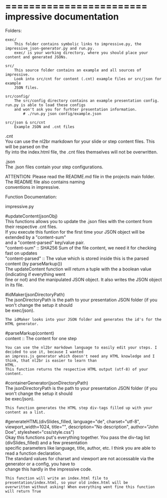 ========================
impressive documentation
========================

Folders:  

    exec/  
        This folder contains symbolic links to impressive.py, the impressive_json-generator.py and run.py.  
        exec/ is your working directory, where you should place your content and generated JSONs.  
  
    src/  
        This source folder contains an example and all sources of impressive.  
        Look into src/cnt for content (.cnt) example files or src/json for example  
        JSON files.  
  
    src/config/  
        The src/config directory contains an example presentation config. run.py is able to load these configs  
        and won't ask you for furhter presentation information.  
            # ./run.py json config/example.json  
  
    src/json & src/cnt  
        Example JSON and .cnt files  
  
  
.cnt  
    You can use the nl2br markdown for your slide or step content files. This will be parsed on the  
    fly into the index.html file, the .cnt files themselves will not be overwritten.  
  
.json  
    The .json files contain your step configurations.  
  
ATTENTION: Please read the README.md file in the projects main folder. The README file also contains naming  
conventions in impressive.  
  

Function Documentation:  
  
impressive.py  
  
#updateContent(jsonObj)  
    This functions allows you to update the .json files with the content from their respective .cnt files.  
    If you execute this funtion for the first time your JSON object will be extended by a "content-sum"  
    and a "content-parsed" key/value pair.  
    "content-sum"       ::  SHA256 Sum of the file content, we need it for checking fast on updates  
    "content-parsed"    ::  The value which is stored inside this is the parsed content (by parseMarkup())  
    The updateContent function will return a tuple with the a boolean value (indicating if everything went  
    fine or not) and the manipulated JSON object. It also writes the JSON object in its file.  
  
#idMaker(jsonDirectoryPath)  
    The jsonDirectoryPath is the path to your presentation JSON folder (if you won't change the setup it should  
    be exec/json).  
  
    The idMaker looks into your JSON folder and generates the id's for the HTML generator.  
  
#parseMarkup(content)  
    content :: The content for one step  
  
    You can use the nl2br markdown language to easily edit your steps. I decided to use it, because I wanted  
    an impress.js generator which doesn't need any HTML knowledge and I think, that nl2br is easier to learn than  
    HTML.  
    This function returns the respective HTML output (utf-8) of your content.  
  
#containerGenerator(jsonDirectoryPath)  
    The jsonDirectoryPath is the path to your presentation JSON folder (if you won't change the setup it should  
    be exec/json).  
  
    This function generates the HTML step div-tags filled up with your content as a list.  

#generateHTML(divSlides_filled, language="de", charset="utf-8", viewport_width=1024, title="", description="No description", author="John Doe", stylesheet="css/style.css")  
    Okay this functions put's everything together. You pass the div-tag list (divSlides_filled) and a few presentation  
    specific parameters like language, title, author, etc. I think you are able to read a function declaration.  
    The standard values for charset and viewport are not accessable via the generator or a config, you have to  
    change this hardly in the impressive code.  
  
    This function will write an index.html file to presentation/index.html, so your old index.html will be  
    overwritten without asking! When everything went fine this function will return True  
